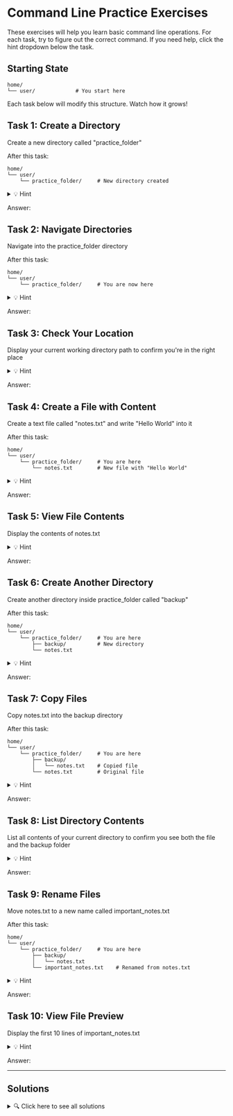 # Command Line Practice Exercises

These exercises will help you learn basic command line operations. For each task, try to figure out the correct command. If you need help, click the hint dropdown below the task.

## Starting State
```
home/
└── user/             # You start here
```

Each task below will modify this structure. Watch how it grows!

## Task 1: Create a Directory
Create a new directory called "practice_folder"

After this task:
```
home/
└── user/
    └── practice_folder/     # New directory created
```

<details>
<summary>💡 Hint</summary>
Use the `mkdir` command to create a new directory.
</details>

Answer: 

## Task 2: Navigate Directories
Navigate into the practice_folder directory

After this task:
```
home/
└── user/
    └── practice_folder/     # You are now here
```

<details>
<summary>💡 Hint</summary>
Use the `cd` command to change directories.
</details>

Answer: 

## Task 3: Check Your Location
Display your current working directory path to confirm you're in the right place

<details>
<summary>💡 Hint</summary>
The `pwd` command will show your current directory path.
</details>

Answer: 

## Task 4: Create a File with Content
Create a text file called "notes.txt" and write "Hello World" into it

After this task:
```
home/
└── user/
    └── practice_folder/     # You are here
        └── notes.txt        # New file with "Hello World"
```

<details>
<summary>💡 Hint</summary>
Use `echo "Hello World" > notes.txt` to create and write to a file.
</details>

Answer: 

## Task 5: View File Contents
Display the contents of notes.txt

<details>
<summary>💡 Hint</summary>
The `cat` command will show you the contents of a file.
</details>

Answer: 

## Task 6: Create Another Directory
Create another directory inside practice_folder called "backup"

After this task:
```
home/
└── user/
    └── practice_folder/     # You are here
        ├── backup/          # New directory
        └── notes.txt
```

<details>
<summary>💡 Hint</summary>
Use `mkdir` again to create the backup directory.
</details>

Answer: 

## Task 7: Copy Files
Copy notes.txt into the backup directory

After this task:
```
home/
└── user/
    └── practice_folder/     # You are here
        ├── backup/
        │   └── notes.txt    # Copied file
        └── notes.txt        # Original file
```

<details>
<summary>💡 Hint</summary>
The `cp` command copies files from one location to another.
</details>

Answer: 

## Task 8: List Directory Contents
List all contents of your current directory to confirm you see both the file and the backup folder

<details>
<summary>💡 Hint</summary>
The `ls` command lists directory contents.
</details>

Answer: 

## Task 9: Rename Files
Move notes.txt to a new name called important_notes.txt

After this task:
```
home/
└── user/
    └── practice_folder/     # You are here
        ├── backup/
        │   └── notes.txt
        └── important_notes.txt    # Renamed from notes.txt
```

<details>
<summary>💡 Hint</summary>
The `mv` command can rename files.
</details>

Answer: 

## Task 10: View File Preview
Display the first 10 lines of important_notes.txt

<details>
<summary>💡 Hint</summary>
The `head` command shows the beginning of a file.
</details>

Answer: 

---

## Solutions

<details>
<summary>🔍 Click here to see all solutions</summary>

1. `mkdir practice_folder`
2. `cd practice_folder`
3. `pwd`
4. `echo "Hello World" > notes.txt`
5. `cat notes.txt`
6. `mkdir backup`
7. `cp notes.txt backup/`
8. `ls`
9. `mv notes.txt important_notes.txt`
10. `head important_notes.txt`

</details>